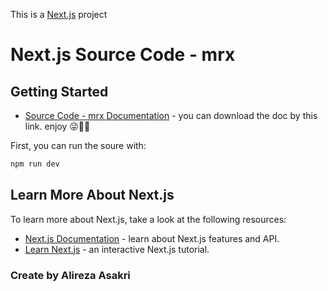 This is a [Next.js](https://nextjs.org/) project 

# Next.js Source Code - mrx
## Getting Started
- [Source Code - mrx Documentation](https://docdro.id/SKP9a3h) - you can download the doc by this link. enjoy 😜🐱‍👤

First, you can run the soure with:

```bash
npm run dev
```

## Learn More About Next.js

To learn more about Next.js, take a look at the following resources:

- [Next.js Documentation](https://nextjs.org/docs) - learn about Next.js features and API.
- [Learn Next.js](https://nextjs.org/learn) - an interactive Next.js tutorial.
### Create by Alireza Asakri
